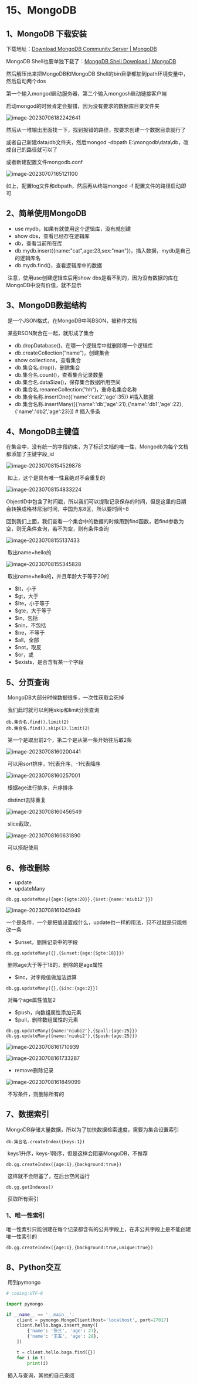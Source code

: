 # 15、MongoDB

## 1、MongoDB 下载安装

下载地址：[Download MongoDB Community Server | MongoDB](https://www.mongodb.com/try/download/community)

MongoDB Shell也要单独下载了：[MongoDB Shell Download | MongoDB](https://www.mongodb.com/try/download/shell)

然后解压出来把MongoDB和MongoDB Shell的bin目录都加到path环境变量中，然后启动两个dos

第一个输入mongod启动服务器，第二个输入mongosh启动链接客户端

启动mongod的时候肯定会报错，因为没有要求的数据库目录文件夹

![image-20230706182242641](https://raw.githubusercontent.com/TuiYinMJ/Python-img/master/Python-img/202307061822747.png)

然后从一堆输出里面找一下，找到报错的路径，按要求创建一个数据目录就行了

或者自己新建data/db文件夹，然后mongod -dbpath E:\mongodb\data\db，改成自己的路径就可以了

或者新建配置文件mongodb.conf

![image-20230707165121100](https://raw.githubusercontent.com/TuiYinMJ/Python-img/master/Python-img/202307071651137.png)

如上，配置log文件和dbpath，然后再从终端mongod -f 配置文件的路径启动即可



## 2、简单使用MongoDB

- use mydb，如果有就使用这个逻辑库，没有就创建
- show dbs，查看已经存在逻辑库
- db，查看当前所在库
- db.mydb.insert({name:"cat",age:23,sex:"man"})，插入数据，mydb是自己的逻辑库名
- db.mydb.find()，查看逻辑库中的数据

​	注意，使用use创建逻辑库后用show dbs是看不到的，因为没有数据的库在MongoDB中没有价值，就不显示



## 3、MongoDB数据结构

​	是一个JSON格式，在MongoDB中叫BSON，被称作文档

​	某些BSON聚合在一起，就形成了集合

- db.dropDatabase()，在哪一个逻辑库中就删除哪一个逻辑库
- db.createCollection(“name”)，创建集合
- show collections，查看集合
- db.集合名.drop()，删除集合
- db.集合名.count()，查看集合记录数量
- db.集合名.dataSize()，保存集合数据所用空间
- db.集合名.renameCollection(“hh”)，重命名集合名称
- db.集合名称.insertOne({'name':'cat2','age':35}) #插入数据
- db.集合名称.insertMany([{'name':'db','age':21},{'name':'db1','age':22},{'name':'db2','age':23}]) # 插入多条



## 4、MongoDB主键值

​	在集合中，没有统一的字段约束，为了标识文档的唯一性，Mongodb为每个文档都添加了主键字段_id

![image-20230708154529878](https://raw.githubusercontent.com/TuiYinMJ/Python-img/master/Python-img/202307081545934.png)

​	如上，这个是具有唯一性且绝对不会重复的

![image-20230708154833224](https://raw.githubusercontent.com/TuiYinMJ/Python-img/master/Python-img/202307081548257.png)

​	ObjectID中包含了时间戳，所以我们可以提取记录保存的时间，但是这里的日期会转换成格林尼治时间，中国为东8区，所以要时间+8

​	回到我们上面，我们查看一个集合中的数据的时候用到find函数，若find参数为空，则无条件查询，若不为空，则有条件查询

![image-20230708155137433](https://raw.githubusercontent.com/TuiYinMJ/Python-img/master/Python-img/202307081551451.png)

​	取出name=hello的

![image-20230708155345828](https://raw.githubusercontent.com/TuiYinMJ/Python-img/master/Python-img/202307081553847.png)

​	取出name=hello的，并且年龄大于等于20的

- $lt，小于
- $gt，大于
- $lte，小于等于
- $gte，大于等于
- $in，包括
- $nin，不包括
- $ne，不等于
- $all，全部
- $not，取反
- $or，或
- $exists，是否含有某一个字段



## 5、分页查询

​	MongoDB大部分时候数据很多，一次性获取会死掉

​	我们此时就可以利用skip和limit分页查询

```
db.集合名.find().limit(2) 
db.集合名.find().skip(1).limit(2)
```

​	第一个是取出前2个，第二个是从第一条开始往后取2条

![image-20230708160200441](https://raw.githubusercontent.com/TuiYinMJ/Python-img/master/Python-img/202307081602467.png)

​	可以用sort排序，1代表升序，-1代表降序

![image-20230708160257001](https://raw.githubusercontent.com/TuiYinMJ/Python-img/master/Python-img/202307081602022.png)

​	根据age进行排序，升序排序



​	distinct去除重复

![image-20230708160456549](https://raw.githubusercontent.com/TuiYinMJ/Python-img/master/Python-img/202307081604569.png)

​	slice截取，

![image-20230708160631890](https://raw.githubusercontent.com/TuiYinMJ/Python-img/master/Python-img/202307081606905.png)

​	可以搭配使用



## 6、修改删除

- update
- updateMany

```
db.gg.updateMany({age:{$gte:20}},{$set:{name:'niubi2'}})
```

![image-20230708161045949](https://raw.githubusercontent.com/TuiYinMJ/Python-img/master/Python-img/202307081610973.png)

​	一个是条件，一个是把值设置成什么，update也一样的用法，只不过就是只能修改一条



- $unset，删除记录中的字段

```
db.gg.updateMany({},{$unset:{age:{$gte:18}}})
```

​	删除age大于等于18的，删除的是age属性

- $inc，对字段值做加法运算

```
db.gg.updateMany({},{$inc:{age:2}})
```

​	对每个age属性值加2

- $push，向数组属性添加元素
- $pull，删除数组属性的元素

```
db.gg.updateMany({name:'niubi2'},{$pull:{age:25}})
db.gg.updateMany({name:'niubi2'},{$push:{age:25}})
```

![image-20230708161710939](https://raw.githubusercontent.com/TuiYinMJ/Python-img/master/Python-img/202307081617962.png)

![image-20230708161733287](https://raw.githubusercontent.com/TuiYinMJ/Python-img/master/Python-img/202307081617310.png)



- remove删除记录

![image-20230708161849099](https://raw.githubusercontent.com/TuiYinMJ/Python-img/master/Python-img/202307081618125.png)

​	不写条件，则删除所有的



## 7、数据索引

​	MongoDB存储大量数据，所以为了加快数据检索速度，需要为集合设置索引

```
db.集合名.createIndex({keys:1})
```

​	keys1升序，keys-1降序，但是这样会阻塞MongoDB，不推荐

```
db.gg.createIndex({age:1},{background:true})
```

​	这样就不会阻塞了，在后台空闲运行

```
db.gg.getIndexes()
```

​	获取所有索引



### 1、唯一性索引

​	唯一性索引只能创建在每个记录都含有的公共字段上，在非公共字段上是不能创建唯一性索引的

```
db.gg.createIndex({age:1},{background:true,unique:true})
```



## 8、Python交互

​	用到pymongo

```python
# coding:UTF-8

import pymongo

if __name__ == '__main__':
    client = pymongo.MongoClient(host='localhost', port=27017)
    client.hello.baga.insert_many([
        {'name': '张三', 'age': 27},
        {'name': '王五', 'age': 28},
    ])

    t = client.hello.baga.find({})
    for i in t:
        print(i)
```

​	插入与查询，其他的自己查阅



